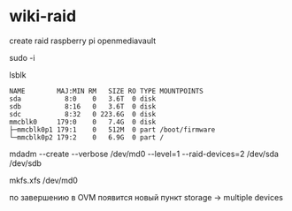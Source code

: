 # wiki-raid
create raid raspberry pi openmediavault

sudo -i

lsblk

```
NAME        MAJ:MIN RM   SIZE RO TYPE MOUNTPOINTS
sda           8:0    0   3.6T  0 disk 
sdb           8:16   0   3.6T  0 disk 
sdc           8:32   0 223.6G  0 disk 
mmcblk0     179:0    0   7.4G  0 disk 
├─mmcblk0p1 179:1    0   512M  0 part /boot/firmware
└─mmcblk0p2 179:2    0   6.9G  0 part /
```

mdadm --create --verbose /dev/md0 --level=1 --raid-devices=2 /dev/sda /dev/sdb

mkfs.xfs /dev/md0

по завершению в OVM появится новый пункт storage -> multiple devices
